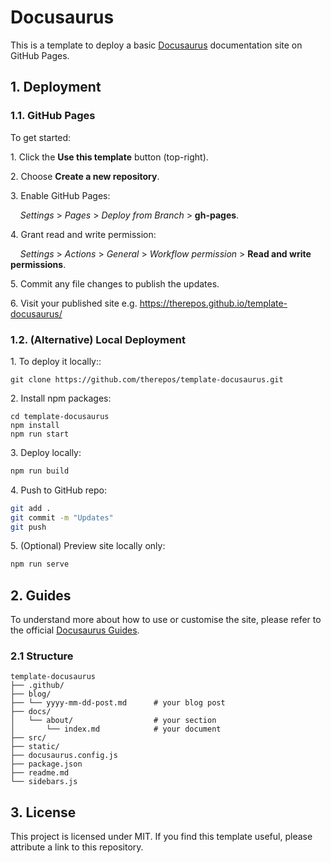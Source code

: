 # Docusaurus
This is a template to deploy a basic [Docusaurus](https://docusaurus.io/docs) documentation site on GitHub Pages.  

## 1. Deployment

### 1.1. GitHub Pages
To get started:

1\. Click the **Use this template** button (top-right).  

2\. Choose **Create a new repository**.  

3\. Enable GitHub Pages:  

&nbsp;&nbsp;&nbsp; <em>Settings</em> > <em>Pages</em> > <em>Deploy from Branch</em> > **gh-pages**.  

4\. Grant read and write permission:  

&nbsp;&nbsp;&nbsp; <em>Settings</em> > <em>Actions</em> > <em>General</em> > <em>Workflow permission</em> > **Read and write permissions**.

5\. Commit any file changes to publish the updates.  

6\. Visit your published site e.g. https://therepos.github.io/template-docusaurus/  

### 1.2. (Alternative) Local Deployment
1\. To deploy it locally::  
```
git clone https://github.com/therepos/template-docusaurus.git
```

2\. Install npm packages:
```
cd template-docusaurus
npm install
npm run start
```

3\. Deploy locally:
```bash
npm run build
```

4\. Push to GitHub repo:
```bash
git add . 
git commit -m "Updates"
git push
```

5\. (Optional) Preview site locally only:
```bash
npm run serve
```

## 2. Guides

To understand more about how to use or customise the site, please refer to the official [Docusaurus Guides](https://docusaurus.io/docs/category/guides). 

### 2.1 Structure

```
template-docusaurus
├── .github/
├── blog/  
├── └── yyyy-mm-dd-post.md      # your blog post            
├── docs/               
│   └── about/                  # your section
│       └── index.md            # your document
├── src/
├── static/
├── docusaurus.config.js
├── package.json
├── readme.md           
└── sidebars.js
```

## 3. License
This project is licensed under MIT. If you find this template useful, please attribute a link to this repository.